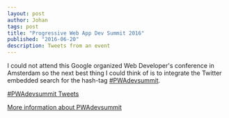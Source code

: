 ```yaml
---
layout: post
author: Johan
tags: post
title: "Progressive Web App Dev Summit 2016"
published: "2016-06-20"
description: Tweets from an event
---
```


I could not attend this Google organized Web Developer's conference in Amsterdam so the next best thing I could think of is to integrate the Twitter embedded search for the hash-tag [#PWAdevsummit](https://twitter.com/hashtag/PWAdevsummit).

<a class="twitter-timeline"  href="https://twitter.com/hashtag/PWAdevsummit" data-widget-id="744789481564184576">#PWAdevsummit Tweets</a>
<script>!function(d,s,id){var js,fjs=d.getElementsByTagName(s)[0],p=/^http:/.test(d.location)?'http':'https';if(!d.getElementById(id)){js=d.createElement(s);js.id=id;js.src=p+"://platform.twitter.com/widgets.js";fjs.parentNode.insertBefore(js,fjs);}}(document,"script","twitter-wjs");</script>

[More information about PWAdevsummit](http://lanyrd.com/2016/google/)
